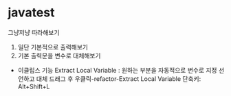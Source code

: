 # javatest
그냥저냥 따라해보기

1. 일단 기본적으로 출력해보기
2. 기본 출력문을 변수로 대체해보기
* 이클립스 기능 Extract Local Variable : 원하는 부분을 자동적으로 변수로 지정 선언하고 대체
드래그 후 우클릭-refactor-Extract Local Variable
단축키: Alt+Shift+L